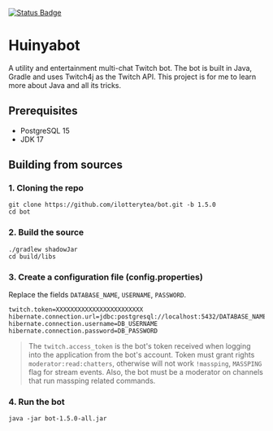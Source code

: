 [![Status Badge](https://github.com/ilotterytea/bot/actions/workflows/build.yml/badge.svg)](https://github.com/ilotterytea/bot/actions/workflows/build.yml)

# Huinyabot

A utility and entertainment multi-chat Twitch bot. The bot is built in Java, Gradle and uses Twitch4j as the Twitch API.
This project is for me to learn more about Java and all its tricks.

## Prerequisites

+ PostgreSQL 15
+ JDK 17

## Building from sources

### 1. Cloning the repo

```shell
git clone https://github.com/ilotterytea/bot.git -b 1.5.0
cd bot
```

### 2. Build the source

```shell
./gradlew shadowJar
cd build/libs
```

### 3. Create a configuration file (config.properties)

Replace the fields `DATABASE_NAME`, `USERNAME`, `PASSWORD`.

```properties
twitch.token=XXXXXXXXXXXXXXXXXXXXXXXX
hibernate.connection.url=jdbc:postgresql://localhost:5432/DATABASE_NAME
hibernate.connection.username=DB_USERNAME
hibernate.connection.password=DB_PASSWORD
``` 

> The `twitch.access_token` is the bot's token received when logging into the application from the bot's account.
> Token must grant rights `moderator:read:chatters`, otherwise will not work `!massping`, `MASSPING` flag for stream
> events.
> Also, the bot must be a moderator on channels that run massping related commands.

### 4. Run the bot

```shell
java -jar bot-1.5.0-all.jar
```